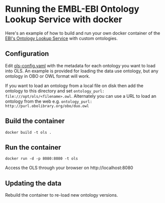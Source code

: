 # Running the EMBL-EBI Ontology Lookup Service with docker

Here's an example of how to build and run your own docker container of the [EBI's Ontology Lookup Service](https://www.ebi.ac.uk/ols/) with custom ontologies. 

## Configuration 

Edit [ols-config.yaml](ols-config.yaml) with the metadata for each ontology you want to load into OLS. An example is provided for loading the data use ontology, but any ontology in OBO or OWL format will work. 

If you want to load an ontology from a local file on disk then add the ontology to this directory and set `ontology_purl: file:///opt/ols/<filename>.owl`. Alternately you can use a URL to load an ontology from the web e.g. `ontology_purl: http://purl.obolibrary.org/obo/duo.owl` 

## Build the container

`docker build -t ols .`

## Run the container

`docker run -d -p 8080:8080 -t ols`

Access the OLS through your browser on http://localhost:8080

## Updating the data

Rebuild the container to re-load new ontology versions.  
